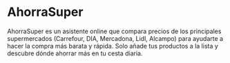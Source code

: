 # AhorraSuper
AhorraSuper es un asistente online que compara precios de los principales supermercados (Carrefour, DIA, Mercadona, Lidl, Alcampo) para ayudarte a hacer la compra más barata y rápida. Solo añade tus productos a la lista y descubre dónde ahorrar más en tu cesta diaria.
